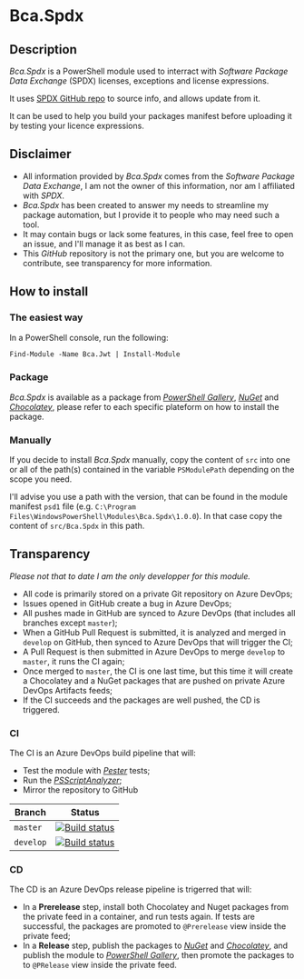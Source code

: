# Bca.Spdx

## Description

_Bca.Spdx_ is a PowerShell module used to interract with _Software Package Data Exchange_ (SPDX) licenses, exceptions and license expressions.

It uses [SPDX GitHub repo](https://github.com/spdx) to source info, and allows update from it.

It can be used to help you build your packages manifest before uploading it by testing your licence expressions.

## Disclaimer

- All information provided by _Bca.Spdx_ comes from the _Software Package Data Exchange_, I am not the owner of this information, nor am I affiliated with _SPDX_.
- _Bca.Spdx_ has been created to answer my needs to streamline my package automation, but I provide it to people who may need such a tool.
- It may contain bugs or lack some features, in this case, feel free to open an issue, and I'll manage it as best as I can.
- This _GitHub_ repository is not the primary one, but you are welcome to contribute, see transparency for more information.

## How to install

### The easiest way

In a PowerShell console, run the following:
```ps
Find-Module -Name Bca.Jwt | Install-Module
```

### Package

_Bca.Spdx_ is available as a package from _[PowerShell Gallery](https://www.powershellgallery.com/)_, _[NuGet](https://www.nuget.org/)_ and _[Chocolatey](https://chocolatey.org/)_, please refer to each specific plateform on how to install the package.

### Manually

If you decide to install _Bca.Spdx_ manually, copy the content of `src` into one or all of the path(s) contained in the variable `PSModulePath` depending on the scope you need.

I'll advise you use a path with the version, that can be found in the module manifest `psd1` file (e.g. `C:\Program Files\WindowsPowerShell\Modules\Bca.Spdx\1.0.0`). In that case copy the content of `src/Bca.Spdx` in this path.

## Transparency

_Please not that to date I am the only developper for this module._

- All code is primarily stored on a private Git repository on Azure DevOps;
- Issues opened in GitHub create a bug in Azure DevOps;
- All pushes made in GitHub are synced to Azure DevOps (that includes all branches except `master`);
- When a GitHub Pull Request is submitted, it is analyzed and merged in `develop` on GitHub, then synced to Azure DevOps that will trigger the CI;
- A Pull Request is then submitted in Azure DevOps to merge `develop` to `master`, it runs the CI again;
- Once merged to `master`, the CI is one last time, but this time it will create a Chocolatey and a NuGet packages that are pushed on private Azure DevOps Artifacts feeds;
- If the CI succeeds and the packages are well pushed, the CD is triggered.

### CI

The CI is an Azure DevOps build pipeline that will:
- Test the module with _[Pester](https://pester.dev/)_ tests;
- Run the _[PSScriptAnalyzer](https://github.com/PowerShell/PSScriptAnalyzer)_;
- Mirror the repository to GitHub

| Branch       | Status  |
| ------------ | ------- |
| `master`     | [![Build status](https://dev.azure.com/baptistecabrera/Bca/_apis/build/status/Bca.Spdx?branchName=master)](https://dev.azure.com/baptistecabrera/Bca/_build/latest?definitionId=2?branchName=master) |
| `develop`    | [![Build status](https://dev.azure.com/baptistecabrera/Bca/_apis/build/status/Bca.Spdx?branchName=develop)](https://dev.azure.com/baptistecabrera/Bca/_build/latest?definitionId=2?branchName=develop) |

### CD

The CD is an Azure DevOps release pipeline is trigerred that will:
- In a **Prerelease** step, install both Chocolatey and Nuget packages from the private feed in a container, and run tests again. If tests are successful, the packages are promoted to `@Prerelease` view inside the private feed;
- In a **Release** step, publish the packages to _[NuGet](https://www.nuget.org/)_ and _[Chocolatey](https://chocolatey.org/)_, and publish the module to _[PowerShell Gallery](https://www.powershellgallery.com/)_, then promote the packages to to `@PRelease` view inside the private feed.